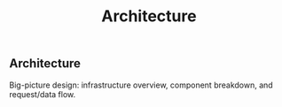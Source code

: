 ﻿---
title: "Architecture"
summary: "Big-picture design: infrastructure overview, component breakdown, and request/data flow."
weight: 10
showToc: false
---

## Architecture

Big-picture design: infrastructure overview, component breakdown, and request/data flow.

